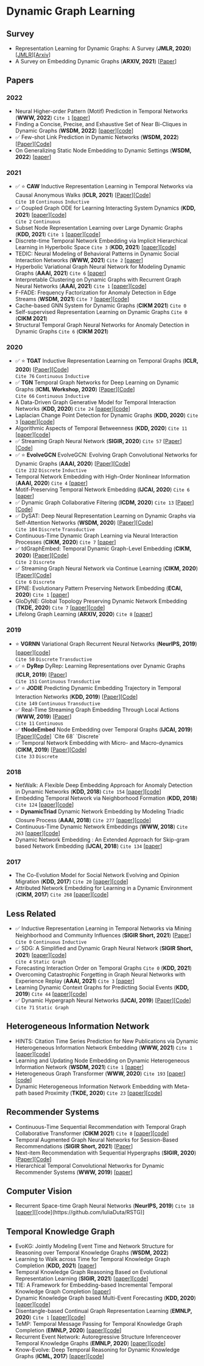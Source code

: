 # Dynamic Graph Learning

## Survey

* Representation Learning for Dynamic Graphs: A Survey (**JMLR, 2020**) [[JMLR](https://arxiv.org/pdf/1905.11485.pdf)][[Arxiv](https://arxiv.org/pdf/1905.11485v1.pdf)]
* A Survey on Embedding Dynamic Graphs (**ARXIV, 2021**) [[Paper](https://arxiv.org/pdf/2101.01229v1.pdf)]

## Papers

### 2022

* Neural Higher-order Pattern (Motif) Prediction in Temporal Networks (**WWW, 2022**) `Cite 1` [[paper](https://arxiv.org/pdf/2106.06039.pdf)]
* Finding a Concise, Precise, and Exhaustive Set of Near Bi-Cliques in Dynamic Graphs (**WSDM, 2022**) [[paper](https://arxiv.org/pdf/2110.14875.pdf)][[code](https://github.com/hyeonjeong1/cutnpeel)]
* ✅ Few-shot Link Prediction in Dynamic Networks (**WSDM, 2022**) [[Paper](http://www.shichuan.org/doc/120.pdf)][[Code](https://github.com/BUPT-GAMMA/MetaDyGNN)]
* On Generalizing Static Node Embedding to Dynamic Settings (**WSDM, 2022**) [[paper](https://gemslab.github.io/papers/dijin-2021-trg.pdf)]
### 2021

* ✅ ⭐️ **CAW** Inductive Representation Learning in Temporal Networks via Causal Anonymous Walks (**ICLR, 2021**) [[Paper](https://openreview.net/pdf?id=KYPz4YsCPj)][[Code](https://github.com/snap-stanford/CAW)]  
`Cite 10` `Continuous` `Inductive`
* ✅ Coupled Graph ODE for Learning Interacting System Dynamics (**KDD, 2021**) [[paper](http://web.cs.ucla.edu/~yzsun/papers/2021_KDD_CG_ODE.pdf)][[code](https://github.com/ZijieH/CG-ODE)]  
`Cite 2` `Continuous`
* Subset Node Representation Learning over Large Dynamic Graphs (**KDD, 2021**) `Cite 1` [[paper](https://arxiv.org/pdf/2106.01570.pdf)][[code](https://github.com/zjlxgxz/DynamicPPE)]
* Discrete-time Temporal Network Embedding via Implicit Hierarchical Learning in Hyperbolic Space `Cite 3` (**KDD, 2021**) [[paper](https://arxiv.org/pdf/2107.03767.pdf)][[code](https://github.com/marlin-codes/HTGN-KDD21)]
* TEDIC: Neural Modeling of Behavioral Patterns in Dynamic Social Interaction Networks (**WWW, 2021**) `Cite 2` [[paper](http://snap.stanford.edu/tedic/files/www21_tedic.pdf)]
* Hyperbolic Variational Graph Neural Network for Modeling Dynamic Graphs (**AAAI, 2021**) `Cite 6` [[paper](https://arxiv.org/pdf/2104.02228.pdf)]
* Interpretable Clustering on Dynamic Graphs with Recurrent Graph Neural Networks (**AAAI, 2021**) `Cite 1` [[paper](https://arxiv.org/pdf/2012.08740.pdf)][[code](https://github.com/InterpretableClustering/InterpretableClustering)]
* F-FADE: Frequency Factorization for Anomaly Detection in Edge Streams (**WSDM, 2021**) `Cite 7` [[paper](https://cs.stanford.edu/people/jure/pubs/ffade-wsdm21.pdf)][[code](https://github.com/snap-stanford/F-FADE)]
* Cache-based GNN System for Dynamic Graphs (**CIKM 2021**) `Cite 0`
* Self-supervised Representation Learning on Dynamic Graphs `Cite 0` (**CIKM 2021**)
* Structural Temporal Graph Neural Networks for Anomaly Detection in Dynamic Graphs `Cite 6` (**CIKM 2021**)

### 2020

* ✅ ⭐️ **TGAT** Inductive Representation Learning on Temporal Graphs (**ICLR, 2020**) [[Paper](https://arxiv.org/pdf/2002.07962.pdf)][[Code](https://github.com/StatsDLMathsRecomSys/Inductive-representation-learning-on-temporal-graphs)]  
`Cite 76` `Continuous` `Inductive`
* ✅ **TGN** Temporal Graph Networks for Deep Learning on Dynamic Graphs (**ICML Workshop, 2020**) [[Paper](https://arxiv.org/pdf/2006.10637v1.pdf)][[Code](https://github.com/twitter-research/tgn)]  
`Cite 66` `Continuous` `Inductive`
* A Data-Driven Graph Generative Model for Temporal Interaction Networks (**KDD, 2020**) `Cite 24` [[paper](https://dl.acm.org/doi/pdf/10.1145/3394486.3403082)][[code](https://github.com/davidchouzdw/TagGen)]
* Laplacian Change Point Detection for Dynamic Graphs (**KDD, 2020**) `Cite 3` [[paper](https://dl.acm.org/doi/pdf/10.1145/3394486.3403077)][[code](https://github.com/shenyangHuang/LAD)]
* Algorithmic Aspects of Temporal Betweenness (**KDD, 2020**) `Cite 11` [[paper](https://dl.acm.org/doi/pdf/10.1145/3394486.3403259)][[code](https://fpt.akt.tu-berlin.de/software/temporal_betweenness/)]
* ✅ Streaming Graph Neural Network (**SIGIR, 2020**) `Cite 57` [[Paper](https://arxiv.org/pdf/1810.10627.pdf)][[Code](https://github.com/alge24/DyGNN)]
* ✅ ⭐️ **EvolveGCN** EvolveGCN: Evolving Graph Convolutional Networks for Dynamic Graphs (**AAAI, 2020**) [[Paper](https://arxiv.org/pdf/1902.10191.pdf)][[Code](https://github.com/IBM/EvolveGCN)]  
`Cite 232` `Discrete` `Inductive`
* Temporal Network Embedding with High-Order Nonlinear Information (**AAAI, 2020**) `Cite 4` [[paper](https://ojs.aaai.org/index.php/AAAI/article/view/5993)]
* Motif-Preserving Temporal Network Embedding (**IJCAI, 2020**) `Cite 6` [[paper](https://www.ijcai.org/proceedings/2020/0172.pdf)]
* ✅ Dynamic Graph Collaborative Filtering (**ICDM, 2020**) `Cite 13` [[Paper](https://arxiv.org/pdf/2101.02844.pdf)][[Code](https://github.com/CRIPAC-DIG/DGCF)]
* ✅ DySAT: Deep Neural Representation Learning on Dynamic Graphs via Self-Attention Networks (**WSDM, 2020**) [[Paper](https://dl.acm.org/doi/pdf/10.1145/3336191.3371845)][[Code](https://github.com/aravindsankar28/DySAT)]  
`Cite 104` `Discrete` `Transductive`
* Continuous-Time Dynamic Graph Learning via Neural Interaction Processes (**CIKM, 2020**) `Cite 7` [[paper](https://dl.acm.org/doi/pdf/10.1145/3340531.3411946)]
* ✅ tdGraphEmbed: Temporal Dynamic Graph-Level Embedding (**CIKM, 2020**) [[Paper](https://dl.acm.org/doi/pdf/10.1145/3340531.3411953)][[Code](https://github.com/moranbel/tdGraphEmbed)]  
`Cite 2` `Discrete`
* ✅ Streaming Graph Neural Network via Continue Learning (**CIKM, 2020**) [[Paper](https://arxiv.org/pdf/2009.10951.pdf)][[Code](https://github.com/Junshan-Wang/ContinualGNN)]  
`Cite 6` `Discrete`
* EPNE: Evolutionary Pattern Preserving Network Embedding (**ECAI, 2020**) `Cite 1` [[paper](http://ecai2020.eu/papers/528_paper.pdf)]
* GloDyNE: Global Topology Preserving Dynamic Network Embedding (**TKDE, 2020**) `Cite 7` [[paper](https://ieeexplore.ieee.org/stamp/stamp.jsp?tp=&arnumber=9302718)][[code](https://github.com/houchengbin/GloDyNE)]
* Lifelong Graph Learning (**ARXIV, 2020**) `Cite 8` [[paper](https://arxiv.org/pdf/2009.00647.pdf)]

### 2019

* ⭐️ **VGRNN** Variational Graph Recurrent Neural Networks (**NeurIPS, 2019**) [[paper](https://papers.nips.cc/paper/2019/file/a6b8deb7798e7532ade2a8934477d3ce-Paper.pdf)][[code](https://github.com/VGraphRNN/VGRNN)]  
`Cite 50` `Discrete` `Transductive`
* ✅ ⭐️ **DyRep** DyRep: Learning Representations over Dynamic Graphs (**ICLR, 2019**) [[Paper](https://openreview.net/pdf?id=HyePrhR5KX)]  
`Cite 151` `Continuous` `Transductive`
* ✅ ⭐️ **JODIE** Predicting Dynamic Embedding Trajectory in Temporal Interaction Networks (**KDD, 2019**) [[Paper](https://arxiv.org/pdf/1908.01207.pdf)][[Code](https://github.com/srijankr/jodie)]  
`Cite 149` `Continuous` `Transductive`
* ✅ Real-Time Streaming Graph Embedding Through Local Actions (**WWW, 2019**) [[Paper](https://nickduffield.net/download/papers/DL4G-SDE-2019.pdf)]  
`Cite 11` `Continuous`
* ✅ **tNodeEmbed** Node Embedding over Temporal Graphs (**IJCAI, 2019**) [[Paper](https://www.ijcai.org/proceedings/2019/0640.pdf)][[Code](https://github.com/urielsinger/tNodeEmbed#:~:text=Node%20Embedding%20over%20Temporal%20Graphs.%20Uriel%20Singer%2C%20Ido,for%20nodes%20in%20any%20%28un%29directed%2C%20%28un%29weighted%20temporal%20graph.)]  
`Cite 68` `Discrete`
* ✅ Temporal Network Embedding with Micro- and Macro-dynamics (**CIKM, 2019**) [[Paper](https://par.nsf.gov/servlets/purl/10148548)][[Code](https://github.com/rootlu/MMDNE)]  
`Cite 33` `Discrete`

### 2018

* NetWalk: A Flexible Deep Embedding Approach for Anomaly Detection in Dynamic Networks (**KDD, 2018**) `Cite 154` [[paper](https://dl.acm.org/doi/pdf/10.1145/3219819.3220024)][[code](https://github.com/kdmsit/NetWalk)]
* Embedding Temporal Network via Neighborhood Formation (**KDD, 2018**) `Cite 124` [[paper](https://dl.acm.org/doi/pdf/10.1145/3219819.3220054)][[code]()]
* ⭐️ **DynamicTriad** Dynamic Network Embedding by Modeling Triadic Closure Process (**AAAI, 2018**) `Cite 277` [[paper](http://yangy.org/works/dynamictriad/dynamic_triad.pdf)][[code](https://github.com/luckiezhou/DynamicTriad)]
* Continuous-Time Dynamic Network Embeddings (**WWW, 2018**) `Cite 263` [[paper](https://dl.acm.org/doi/pdf/10.1145/3184558.3191526)][[code](https://github.com/Shubhranshu-Shekhar/ctdne)]
* Dynamic Network Embedding : An Extended Approach for Skip-gram based Network Embedding (**IJCAI, 2018**) `Cite 134` [[paper](https://www.ijcai.org/proceedings/2018/0288.pdf)]

### 2017

* The Co-Evolution Model for Social Network Evolving and Opinion Migration (**KDD, 2017**) `Cite 20` [[paper](http://web.cs.ucla.edu/~yzsun/papers/2017_kdd_coevolution.pdf)][[code]()]
* Attributed Network Embedding for Learning in a Dynamic Environment (**CIKM, 2017**) `Cite 268` [[paper](https://arxiv.org/pdf/1706.01860.pdf)][[code](https://github.com/gaoghc/DANE)]

## Less Related
* ✅ Inductive Representation Learning in Temporal Networks via Mining Neighborhood and Community Influences (**SIGIR Short, 2021**) [[Paper](https://arxiv.org/pdf/2110.00267.pdf)]  
`Cite 0` `Continuous` `Inductive`
* ✅ SDG: A Simplified and Dynamic Graph Neural Network (**SIGIR Short, 2021**) [[paper](https://github.com/DongqiFu/SDG/blob/main/paper/SDG_A%20Simplified%20and%20Dynamic%20Graph%20Neural%20Network.pdf)][[code](https://github.com/DongqiFu/SDG)]  
`Cite 4` `Static Graph`
* Forecasting Interaction Order on Temporal Graphs `Cite 0` (**KDD, 2021**) 
* Overcoming Catastrophic Forgetting in Graph Neural Networks with Experience Replay (**AAAI, 2021**) `Cite 3` [[paper](https://arxiv.org/pdf/2003.09908.pdf)]
* Learning Dynamic Context Graphs for Predicting Social Events (**KDD, 2019**) `Cite 44` [[paper](https://yue-ning.github.io/docs/KDD19-dengA.pdf)][[code](https://github.com/amy-deng/DynamicGCN)]
* ✅ Dynamic Hypergraph Neural Networks (**IJCAI, 2019**) [[Paper](https://www.ijcai.org/Proceedings/2019/0366.pdf)][[Code](https://github.com/iMoonLab/DHGNN#:~:text=%20DHGNN%3A%20Dynamic%20Hypergraph%20Neural%20Networks%20%201,%28Zhilin%20Yang%2C%20William%20W.%20-%20Cohen%2C...%20More%20)]  
`Cite 71` `Static Graph`

## Heterogeneous Information Network
* HINTS: Citation Time Series Prediction for New Publications via Dynamic Heterogeneous Information Network Embedding (**WWW, 2021**) `Cite 1` [[paper](http://web.cs.ucla.edu/~yzsun/papers/2021_WWW_HINTS.pdf)][[code](https://github.com/songjiang0909/HINTS_code)]
* Learning and Updating Node Embedding on Dynamic Heterogeneous Information Network (**WSDM, 2021**) `Cite 1` [[paper](https://dl.acm.org/doi/pdf/10.1145/3437963.3441745)]
* Heterogeneous Graph Transformer (**WWW, 2020**) `Cite 193` [[paper](https://arxiv.org/pdf/2003.01332.pdf)][[code](https://github.com/acbull/pyHGT)]
* Dynamic Heterogeneous Information Network Embedding with Meta-path based Proximity (**TKDE, 2020**) `Cite 23` [[paper](https://yuanfulu.github.io/publication/TKDE-DyHNE.pdf)][[code](https://github.com/rootlu/DyHNE)]

## Recommender Systems
* Continuous-Time Sequential Recommendation with Temporal Graph Collaborative Transformer (**CIKM 2021**) `Cite 8` [[paper](https://arxiv.org/pdf/2108.06625.pdf)][[code](https://github.com/DyGRec/TGSRec)]
* Temporal Augmented Graph Neural Networks for Session-Based Recommendations (**SIGIR Short, 2021**) [[Paper](https://www4.comp.polyu.edu.hk/~xiaohuang/docs/Huachi_sigir2021.pdf)]
* Next-item Recommendation with Sequential Hypergraphs (**SIGIR, 2020**) [[Paper](http://www.public.asu.edu/~kding9/pdf/SIGIR2020_HyperRec.pdf)][[Code](https://github.com/wangjlgz/HyperRec)]
* Hierarchical Temporal Convolutional Networks for Dynamic Recommender Systems (**WWW, 2019**) [[paper](https://arxiv.org/pdf/1904.04381.pdf)]

## Computer Vision
* Recurrent Space-time Graph Neural Networks (**NeurIPS, 2019**) `Cite 18` [[paper](http://export.arxiv.org/pdf/1904.05582#:~:text=Our%20recurrent%20neural%20graph%20ef%EF%AC%81ciently%20processes%20information%20in,in%20space-time%20using%20a%20backbone%20deep%20neural%20network.)][[code](https://github.com/IuliaDuta/RSTG)]

## Temporal Knowledge Graph
* EvoKG: Jointly Modeling Event Time and Network Structure for Reasoning over Temporal Knowledge Graphs (**WSDM, 2022**)
* Learning to Walk across Time for Temporal Knowledge Graph Completion (**KDD, 2021**) [[paper](https://arxiv.org/pdf/2012.10595v1.pdf)]
* Temporal Knowledge Graph Reasoning Based on Evolutional Representation Learning (**SIGIR, 2021**) [[paper](https://arxiv.org/pdf/2104.10353.pdf)][[code](https://github.com/Lee-zix/RE-GCN)]
* TIE: A Framework for Embedding-based Incremental Temporal Knowledge Graph Completion [[paper](https://arxiv.org/pdf/2104.08419.pdf)]
* Dynamic Knowledge Graph based Multi-Event Forecasting (**KDD, 2020**) [[paper](https://yue-ning.github.io/docs/KDD20-glean.pdf)][[code](https://github.com/amy-deng/glean)]
* Disentangle-based Continual Graph Representation Learning (**EMNLP, 2020**) `Cite 1` [[paper](https://arxiv.org/pdf/2010.02565.pdf)][[code](https://github.com/KXY-PUBLIC/DiCGRL)]
* TeMP: Temporal Message Passing for Temporal Knowledge Graph Completion (**EMNLP, 2020**) [[paper](https://aclanthology.org/2020.emnlp-main.462.pdf)][[code](https://github.com/JiapengWu/TeMP)]
* Recurrent Event Network: Autoregressive Structure Inferenceover Temporal Knowledge Graphs (**EMNLP, 2020**) [[paper](https://aclanthology.org/2020.emnlp-main.541.pdf)][[code](https://github.com/INK-USC/RE-Net)]
* Know-Evolve: Deep Temporal Reasoning for Dynamic Knowledge Graphs (**ICML, 2017**) [[paper](http://proceedings.mlr.press/v70/trivedi17a/trivedi17a.pdf)][[code](https://github.com/rstriv/Know-Evolve)]
